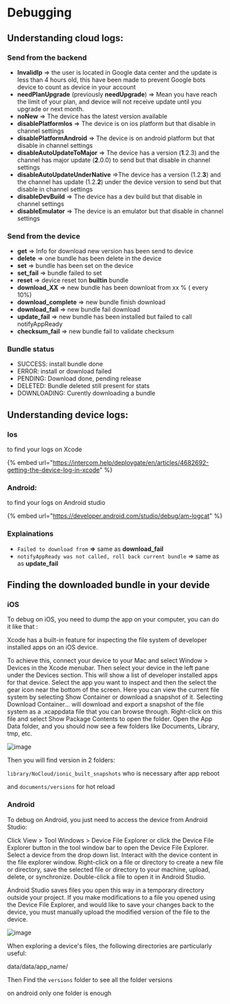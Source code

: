 # Debugging

## Understanding cloud logs:

### Send from the backend

* **InvalidIp** => the user is located in Google data center and the update is less than 4 hours old, this have been made to prevent Google bots device to count as device in your account
* **needPlanUpgrade** (previously **needUpgrade**) => Mean you have reach the limit of your plan, and device will not receive update until you upgrade or next month.
* **noNew** => The device has the latest version available
* **disablePlatformIos** => The device is on ios platform but that disable in channel settings
* **disablePlatformAndroid** => The device is on android platform but that disable in channel settings
* **disableAutoUpdateToMajor** => The device has a version (**1**.2.3) and the channel has major update (**2**.0.0) to send but that disable in channel settings
* **disableAutoUpdateUnderNative** =>The device has a version (1.2.**3**) and the channel has  update (1.2.**2**) under the device version to send but that disable in channel settings
* **disableDevBuild** => The device has a dev build but that disable in channel settings
* **disableEmulator** => The device is an emulator but that disable in channel settings

### Send from the device

* **get** => Info for download new version has been send to device
* **delete** => one bundle has been delete in the device
* **set** => bundle has been set on the device
* **set\_fail** => bundle failed to set&#x20;
* **reset** => device reset ton **builtin** bundle
* **download\_XX** => new bundle has been downloat from xx % ( every 10%)
* **download\_complete** => new bundle finish download
* **download\_fail** => new bundle fail download
* **update\_fail** => new bundle has been installed but failed to call notifyAppReady
* **checksum\_fail** => new bundle fail to validate checksum

### Bundle status

* SUCCESS: install bundle done
* ERROR: install or download failed
* PENDING: Download done, pending release
* DELETED: Bundle deleted still present for stats
* DOWNLOADING: Curently downloading a bundle



## Understanding device logs:

### Ios

to find your logs on Xcode&#x20;

{% embed url="https://intercom.help/deploygate/en/articles/4682692-getting-the-device-log-in-xcode" %}

### Android:

to find your logs on Android studio

{% embed url="https://developer.android.com/studio/debug/am-logcat" %}

### Explainations

* `Failed to download from` **=>** same as **download\_fail**
* `notifyAppReady was not called, roll back current bundle` => same as as **update\_fail**

## Finding the downloaded bundle in your devide

### iOS

To debug on iOS, you need to dump the app on your computer, you can do it like that :

Xcode has a built-in feature for inspecting the file system of developer installed apps on an iOS device.

To achieve this, connect your device to your Mac and select Window > Devices in the Xcode menubar. Then select your device in the left pane under the Devices section. This will show a list of developer installed apps for that device. Select the app you want to inspect and then the select the gear icon near the bottom of the screen. Here you can view the current file system by selecting Show Container or download a snapshot of it. Selecting Download Container... will download and export a snapshot of the file system as a .xcappdata file that you can browse through. Right-click on this file and select Show Package Contents to open the folder. Open the App Data folder, and you should now see a few folders like Documents, Library, tmp, etc.

![image](https://user-images.githubusercontent.com/4084527/166708589-8d500351-e140-41c3-bea2-a037fe35243e.png)

Then you will find version in 2 folders:

`library/NoCloud/ionic_built_snapshots` who is necessary after app reboot

and `documents/versions` for hot reload

### Android

To debug on Android, you just need to access the device from Android Studio:

Click View > Tool Windows > Device File Explorer or click the Device File Explorer button in the tool window bar to open the Device File Explorer. Select a device from the drop down list. Interact with the device content in the file explorer window. Right-click on a file or directory to create a new file or directory, save the selected file or directory to your machine, upload, delete, or synchronize. Double-click a file to open it in Android Studio.

Android Studio saves files you open this way in a temporary directory outside your project. If you make modifications to a file you opened using the Device File Explorer, and would like to save your changes back to the device, you must manually upload the modified version of the file to the device.

![image](https://user-images.githubusercontent.com/4084527/166708728-8f96fc73-5d90-426f-8d27-301697347a5f.png)

When exploring a device's files, the following directories are particularly useful:

data/data/app\_name/

Then Find the `versions` folder to see all the folder versions

on android only one folder is enough
